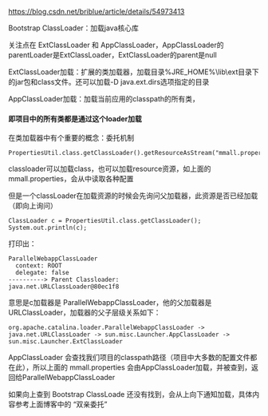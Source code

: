 https://blog.csdn.net/briblue/article/details/54973413

Bootstrap ClassLoader：加载java核心库

关注点在 ExtClassLoader 和 AppClassLoader，AppClassLoader的parentLoader是ExtClassLoader，ExtClassLoader的parent是null

ExtClassLoader加载：扩展的类加载器，加载目录%JRE_HOME%\lib\ext目录下的jar包和class文件。还可以加载-D java.ext.dirs选项指定的目录

AppClassLoader加载：加载当前应用的classpath的所有类，<h4>即项目中的所有类都是通过这个loader加载</h4>

在类加载器中有个重要的概念：委托机制

```
PropertiesUtil.class.getClassLoader().getResourceAsStream("mmall.properties")
```
classloader可以加载class，也可以加载resource资源，如上面的 mmall.properties，会从中读取各种配置

但是一个classLoader在加载资源的时候会先询问父加载器，此资源是否已经加载（即向上询问）

```
ClassLoader c = PropertiesUtil.class.getClassLoader();
System.out.println(c);
```
打印出：
```
ParallelWebappClassLoader
  context: ROOT
  delegate: false
----------> Parent Classloader:
java.net.URLClassLoader@80ec1f8
```
意思是c加载器是 ParallelWebappClassLoader，他的父加载器是URLClassLoader，加载器的父子层级关系如下：

```
org.apache.catalina.loader.ParallelWebappClassLoader -> java.net.URLClassLoader -> sun.misc.Launcher.AppClassLoader -> sun.misc.Launcher.ExtClassLoader
```
AppClassLoader 会查找我们项目的classpath路径（项目中大多数的配置文件都在此），所以上面的 mmall.properties 会由AppClassLoader加载，并被查到，返回给ParallelWebappClassLoader

如果向上查到 Bootstrap ClassLoade 还没有找到，会从上向下通知加载，具体内容参考上面博客中的 “双亲委托”
